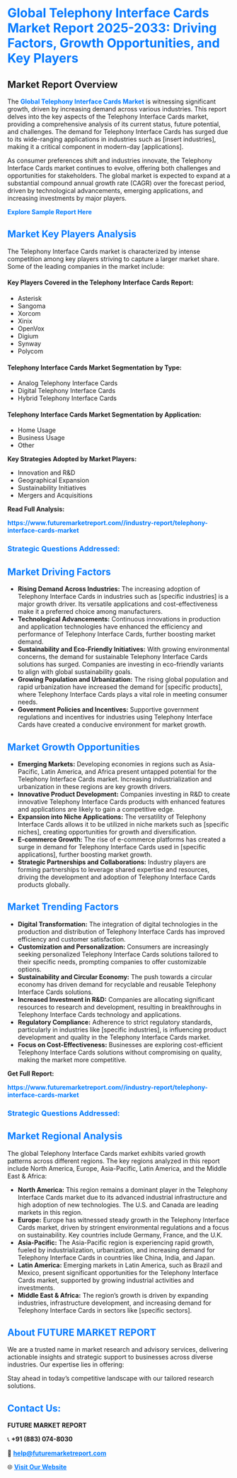 <h1 style="color: #007BFF;">Global Telephony Interface Cards Market Report 2025-2033: Driving Factors, Growth Opportunities, and Key Players</h1>

<section id="overview">
<h2>Market Report Overview</h2>
<p>The <a href="https://www.futuremarketreport.com//industry-report/telephony-interface-cards-market" style="color: #007BFF; text-decoration: none;"><strong>Global Telephony Interface Cards Market</strong></a> is witnessing significant growth, driven by increasing demand across various industries. This report delves into the key aspects of the Telephony Interface Cards market, providing a comprehensive analysis of its current status, future potential, and challenges. The demand for Telephony Interface Cards has surged due to its wide-ranging applications in industries such as [insert industries], making it a critical component in modern-day [applications].</p>
<p>As consumer preferences shift and industries innovate, the Telephony Interface Cards market continues to evolve, offering both challenges and opportunities for stakeholders. The global market is expected to expand at a substantial compound annual growth rate (CAGR) over the forecast period, driven by technological advancements, emerging applications, and increasing investments by major players.</p>
</section>

<section id="overview">
<p><a href="https://www.futuremarketreport.com//request-sample/reportId=47189" style="color: #007BFF; text-decoration: none;"><strong>Explore Sample Report Here</strong></a></p>
</section>

<section id="key-players">
<h2 style="color: #007BFF;">Market Key Players Analysis</h2>
<p>The Telephony Interface Cards market is characterized by intense competition among key players striving to capture a larger market share. Some of the leading companies in the market include:</p>
<h4>Key Players Covered in the Telephony Interface Cards Report:</h4>
<ul><li>Asterisk</li><li>Sangoma</li><li>Xorcom</li><li>Xinix</li><li>OpenVox</li><li>Digium</li><li>Synway</li><li>Polycom</li></ul>
<h4>Telephony Interface Cards Market Segmentation by Type:</h4>
<ul><li>Analog Telephony Interface Cards</li><li>Digital Telephony Interface Cards</li><li>Hybrid Telephony Interface Cards</li></ul>

<h4>Telephony Interface Cards Market Segmentation by Application:</h4>
<ul><li>Home Usage</li><li>Business Usage</li><li>Other</li></ul>
<p><strong>Key Strategies Adopted by Market Players:</strong></p>
<ul>
<li>Innovation and R&D</li>
<li>Geographical Expansion</li>
<li>Sustainability Initiatives</li>
<li>Mergers and Acquisitions</li>
</ul>
</section>

<section>
<p><strong>Read Full Analysis: </strong></p><a href="https://www.futuremarketreport.com//industry-report/telephony-interface-cards-market" style="color: #007BFF; text-decoration: none;"><strong>https://www.futuremarketreport.com//industry-report/telephony-interface-cards-market</strong></a>
<h3 style="color: #007BFF;">Strategic Questions Addressed:</h3>
</section>

<section id="driving-factors">
<h2 style="color: #007BFF;">Market Driving Factors</h2>
<ul>
<li><strong>Rising Demand Across Industries:</strong> The increasing adoption of Telephony Interface Cards in industries such as [specific industries] is a major growth driver. Its versatile applications and cost-effectiveness make it a preferred choice among manufacturers.</li>
<li><strong>Technological Advancements:</strong> Continuous innovations in production and application technologies have enhanced the efficiency and performance of Telephony Interface Cards, further boosting market demand.</li>
<li><strong>Sustainability and Eco-Friendly Initiatives:</strong> With growing environmental concerns, the demand for sustainable Telephony Interface Cards solutions has surged. Companies are investing in eco-friendly variants to align with global sustainability goals.</li>
<li><strong>Growing Population and Urbanization:</strong> The rising global population and rapid urbanization have increased the demand for [specific products], where Telephony Interface Cards plays a vital role in meeting consumer needs.</li>
<li><strong>Government Policies and Incentives:</strong> Supportive government regulations and incentives for industries using Telephony Interface Cards have created a conducive environment for market growth.</li>
</ul>
</section>

<section id="growth-opportunities">
<h2 style="color: #007BFF;">Market Growth Opportunities</h2>
<ul>
<li><strong>Emerging Markets:</strong> Developing economies in regions such as Asia-Pacific, Latin America, and Africa present untapped potential for the Telephony Interface Cards market. Increasing industrialization and urbanization in these regions are key growth drivers.</li>
<li><strong>Innovative Product Development:</strong> Companies investing in R&D to create innovative Telephony Interface Cards products with enhanced features and applications are likely to gain a competitive edge.</li>
<li><strong>Expansion into Niche Applications:</strong> The versatility of Telephony Interface Cards allows it to be utilized in niche markets such as [specific niches], creating opportunities for growth and diversification.</li>
<li><strong>E-commerce Growth:</strong> The rise of e-commerce platforms has created a surge in demand for Telephony Interface Cards used in [specific applications], further boosting market growth.</li>
<li><strong>Strategic Partnerships and Collaborations:</strong> Industry players are forming partnerships to leverage shared expertise and resources, driving the development and adoption of Telephony Interface Cards products globally.</li>
</ul>
</section>

<section id="trending-factors">
<h2 style="color: #007BFF;">Market Trending Factors</h2>
<ul>
<li><strong>Digital Transformation:</strong> The integration of digital technologies in the production and distribution of Telephony Interface Cards has improved efficiency and customer satisfaction.</li>
<li><strong>Customization and Personalization:</strong> Consumers are increasingly seeking personalized Telephony Interface Cards solutions tailored to their specific needs, prompting companies to offer customizable options.</li>
<li><strong>Sustainability and Circular Economy:</strong> The push towards a circular economy has driven demand for recyclable and reusable Telephony Interface Cards solutions.</li>
<li><strong>Increased Investment in R&D:</strong> Companies are allocating significant resources to research and development, resulting in breakthroughs in Telephony Interface Cards technology and applications.</li>
<li><strong>Regulatory Compliance:</strong> Adherence to strict regulatory standards, particularly in industries like [specific industries], is influencing product development and quality in the Telephony Interface Cards market.</li>
<li><strong>Focus on Cost-Effectiveness:</strong> Businesses are exploring cost-efficient Telephony Interface Cards solutions without compromising on quality, making the market more competitive.</li>
</ul>
</section>

<section>
<p><strong>Get Full Report: </strong></p><a href="https://www.futuremarketreport.com//industry-report/telephony-interface-cards-market" style="color: #007BFF; text-decoration: none;"><strong>https://www.futuremarketreport.com//industry-report/telephony-interface-cards-market</strong></a>
<h3 style="color: #007BFF;">Strategic Questions Addressed:</h3>
</section>


<section id="regional-analysis">
<h2 style="color: #007BFF;">Market Regional Analysis</h2>
<p>The global Telephony Interface Cards market exhibits varied growth patterns across different regions. The key regions analyzed in this report include North America, Europe, Asia-Pacific, Latin America, and the Middle East & Africa:</p>
<ul>
<li><strong>North America:</strong> This region remains a dominant player in the Telephony Interface Cards market due to its advanced industrial infrastructure and high adoption of new technologies. The U.S. and Canada are leading markets in this region.</li>
<li><strong>Europe:</strong> Europe has witnessed steady growth in the Telephony Interface Cards market, driven by stringent environmental regulations and a focus on sustainability. Key countries include Germany, France, and the U.K.</li>
<li><strong>Asia-Pacific:</strong> The Asia-Pacific region is experiencing rapid growth, fueled by industrialization, urbanization, and increasing demand for Telephony Interface Cards in countries like China, India, and Japan.</li>
<li><strong>Latin America:</strong> Emerging markets in Latin America, such as Brazil and Mexico, present significant opportunities for the Telephony Interface Cards market, supported by growing industrial activities and investments.</li>
<li><strong>Middle East & Africa:</strong> The region’s growth is driven by expanding industries, infrastructure development, and increasing demand for Telephony Interface Cards in sectors like [specific sectors].</li>
</ul>
</section>

<footer>
<h2 style="color: #007BFF;">About FUTURE MARKET REPORT</h2>
<p>We are a trusted name in market research and advisory services, delivering actionable insights and strategic support to businesses across diverse industries. Our expertise lies in offering:</p>

<p>Stay ahead in today’s competitive landscape with our tailored research solutions.</p>

<h2 style="color: #007BFF;">Contact Us:</h2>
<p><strong>FUTURE MARKET REPORT</strong></p>
<p>📞 <strong>+91 (883) 074-8030</strong></p>
<p>📧 <strong><a href="mailto:help@futuremarketreport.com" style="color: #007BFF;">help@futuremarketreport.com</a></strong></p>
<p>🌐 <strong><a href="https://www.futuremarketreport.com/" style="color: #007BFF;">Visit Our Website</a></strong></p>
</footer>